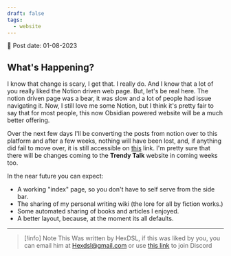 ```yaml
---
draft: false
tags:
  - website
---
```


📆 Post date: 01-08-2023

## What's Happening?

I know that change is scary, I get that. I really do.
And I know that a lot of you really liked the Notion driven web page. But, let's be real here. The notion driven page was a bear, it was slow and a lot of people had issue navigating it. Now, I still love me some Notion, but I think it's pretty fair to say that for most people, this now Obsidian powered website will be a much better offering.

Over the next few days I'll be converting the posts from notion over to this platform and after a few weeks, nothing will have been lost, and, if anything did fail to move over, it is still accessible on [this](https://hexdsl.notion.site/HexDSL-com-d774fe34648f4166a5d53d3de9966d8e?pvs=4) link.  I'm pretty sure that there will be changes coming to the **Trendy Talk** website in coming weeks too.

In the near future you can expect:

- A working "index" page, so you don't have to self serve from the side bar.
- The sharing of my personal writing wiki (the lore for all by fiction works.)
- Some automated sharing of books and articles I enjoyed.
- A better layout, because, at the moment its all defaults.

---

> [!info] Note
> This Was written by HexDSL, if this was liked by you, you can email him at [Hexdsl@gmail.com](mailto:hexdsl@gmail.com) or use [this link](https://discord.hexdsl.com) to join Discord
